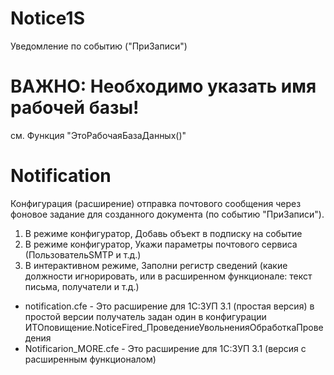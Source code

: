 # Notice1S
Уведомление по событию ("ПриЗаписи")

# ВАЖНО: Необходимо указать имя рабочей базы!
см. Функция "ЭтоРабочаяБазаДанных()"



# Notification

Конфигурация (расширение) отправка почтового сообщения через фоновое задание для созданного документа (по событию "ПриЗаписи").

1. В режиме конфигуратор, Добавь объект в подписку на событие
2. В режиме конфигуратор, Укажи параметры почтового сервиса (ПользовательSMTP и т.д.)
3. В интерактивном режиме, Заполни регистр сведений (какие должности игнорировать, или в расширенном функционале: текст письма, получатели и т.д.)



- notification.cfe - Это расширение для 1С:ЗУП 3.1 (простая версия) в простой версии получатель задан один в конфигурации ИТОповищение.NoticeFired_ПроведениеУвольненияОбработкаПроведения
- Notificarion_MORE.cfe - Это расширение для 1С:ЗУП 3.1 (версия с расширенным функционалом)
